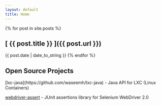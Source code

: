 ```yaml
---
layout: default
title: Home
---
```


{% for post in site.posts %}
   <h2> [ {{ post.title }} ]({{ post.url }}) </h2> 
   <span class="post-date">{{ post.date | date_to_string }}</span>
{% endfor %}

<h2>Open Source Projects</h2>
[lxc-java](https://github.com/waseemh/lxc-java) - Java API for LXC (Linux Containers)

[webdriver-assert](https://github.com/waseemh/webdriver-assert) - JUnit assertions library for Selenium WebDriver 2.0
